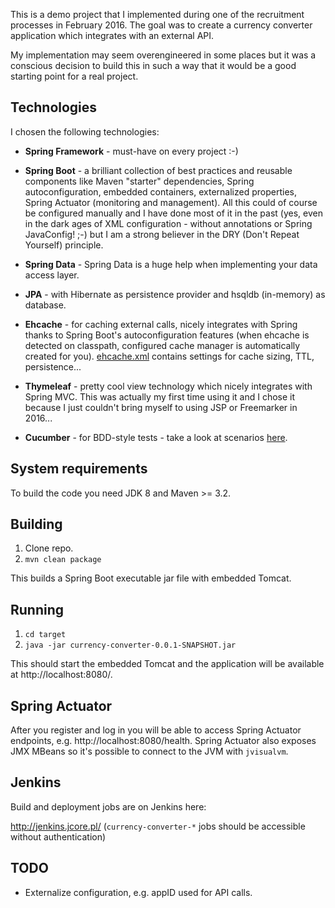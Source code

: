 This is a demo project that I implemented during one of the recruitment processes in February 2016. The goal was to create a currency converter application which integrates with an external API.

My implementation may seem overengineered in some places but it was a conscious decision to build this in such a way that it would be a good starting point for a real project.

## Technologies

I chosen the following technologies:

* __Spring Framework__ - must-have on every project :-)

* __Spring Boot__ - a brilliant collection of best practices and reusable components like Maven "starter" dependencies, Spring autoconfiguration, embedded containers, externalized properties, Spring Actuator (monitoring and management). All this could of course be configured manually and I have done most of it in the past (yes, even in the dark ages of XML configuration - without annotations or Spring JavaConfig! ;-) but I am a strong believer in the DRY (Don't Repeat Yourself) principle.

* __Spring Data__ - Spring Data is a huge help when implementing your data access layer.

* __JPA__ - with Hibernate as persistence provider and hsqldb (in-memory) as database.

* __Ehcache__ - for caching external calls, nicely integrates with Spring thanks to Spring Boot's autoconfiguration features (when ehcache is detected on classpath, configured cache manager is automatically created for you). [ehcache.xml](/src/main/resources/ehcache.xml) contains settings for cache sizing, TTL, persistence...

* __Thymeleaf__ - pretty cool view technology which nicely integrates with Spring MVC. This was actually my first time using it and I chose it because I just couldn't bring myself to using JSP or Freemarker in 2016...

* __Cucumber__ - for BDD-style tests - take a look at scenarios [here](/src/test/resources/com/example/ppawel/test/cucumber).

## System requirements

To build the code you need JDK 8 and Maven >= 3.2.

## Building

1. Clone repo.
2. `mvn clean package`

This builds a Spring Boot executable jar file with embedded Tomcat.

## Running

1. `cd target`
2. `java -jar currency-converter-0.0.1-SNAPSHOT.jar`

This should start the embedded Tomcat and the application will be available at http://localhost:8080/.

## Spring Actuator

After you register and log in you will be able to access Spring Actuator endpoints, e.g. http://localhost:8080/health. Spring Actuator also exposes JMX MBeans so it's possible to connect to the JVM with `jvisualvm`.

## Jenkins

Build and deployment jobs are on Jenkins here:

http://jenkins.jcore.pl/ (`currency-converter-*` jobs should be accessible without authentication)

## TODO

* Externalize configuration, e.g. appID used for API calls.
